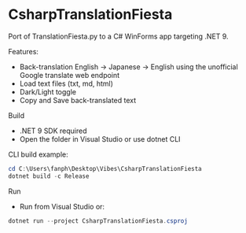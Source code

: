 # CsharpTranslationFiesta

Port of TranslationFiesta.py to a C# WinForms app targeting .NET 9.

Features:
- Back-translation English -> Japanese -> English using the unofficial Google translate web endpoint
- Load text files (txt, md, html)
- Dark/Light toggle
- Copy and Save back-translated text

Build
- .NET 9 SDK required
- Open the folder in Visual Studio or use dotnet CLI

CLI build example:

```powershell
cd C:\Users\fanph\Desktop\Vibes\CsharpTranslationFiesta
dotnet build -c Release
```

Run
- Run from Visual Studio or:

```powershell
dotnet run --project CsharpTranslationFiesta.csproj
```
